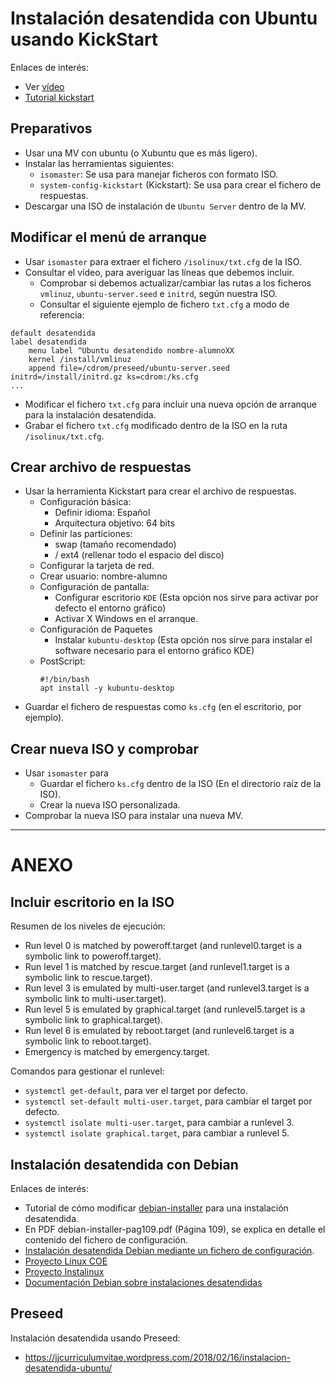 

# Instalación desatendida con Ubuntu usando KickStart

Enlaces de interés:
* Ver [vídeo](https://youtu.be/i2uUIux6_l8)
* [Tutorial kickstart](https://sites.google.com/site/ssoounattended/proyectos/instalacion-desatendida-de-ubuntu-desktop-14-04-utilizando-kickstart)

## Preparativos
* Usar una MV con ubuntu (o Xubuntu que es más ligero).
* Instalar las herramientas siguientes:
    * `isomaster`: Se usa para manejar ficheros con formato ISO.
    * `system-config-kickstart` (Kickstart): Se usa para crear el fichero de respuestas.
* Descargar una ISO de instalación de `Ubuntu Server` dentro de la MV.

## Modificar el menú de arranque
* Usar `isomaster` para extraer el fichero `/isolinux/txt.cfg` de la ISO.
* Consultar el vídeo, para averiguar las líneas que debemos incluir.
    * Comprobar si debemos actualizar/cambiar las rutas a los ficheros `vmlinuz`, `ubuntu-server.seed` e `initrd`, según nuestra ISO.
    * Consultar el siguiente ejemplo de fichero `txt.cfg` a modo de referencia:
```
default desatendida
label desatendida
    menu label ^Ubuntu desatendido nombre-alumnoXX
    kernel /install/vmlinuz
    append file=/cdrom/preseed/ubuntu-server.seed initrd=/install/initrd.gz ks=cdrom:/ks.cfg
...
```
* Modificar el fichero `txt.cfg` para incluir una nueva opción de arranque para la instalación desatendida.
* Grabar el fichero `txt.cfg` modificado dentro de la ISO en la ruta `/isolinux/txt.cfg`.

## Crear archivo de respuestas
* Usar la herramienta Kickstart para crear el archivo de respuestas.
    * Configuración básica: 
        * Definir idioma: Español
        * Arquitectura objetivo: 64 bits
    * Definir las particiones:
        * swap (tamaño recomendado)
        * /  ext4 (rellenar todo el espacio del disco)
    * Configurar la tarjeta de red.
    * Crear usuario: nombre-alumno
    * Configuración de pantalla: 
        * Configurar escritorio `KDE` (Esta opción nos sirve para activar por defecto el entorno gráfico)
        * Activar X Windows en el arranque.
    * Configuración de Paquetes 
        * Instalar `kubuntu-desktop` (Esta opción nos sirve para instalar el software necesario para el entorno gráfico KDE)
    * PostScript:
        ```
        #!/bin/bash
        apt install -y kubuntu-desktop
        ```
* Guardar el fichero de respuestas como `ks.cfg` (en el escritorio, por ejemplo).

## Crear nueva ISO y comprobar
* Usar `isomaster` para 
    * Guardar el fichero `ks.cfg` dentro de la ISO (En el directorio raíz de la ISO).
    * Crear la nueva ISO personalizada.
* Comprobar la nueva ISO para instalar una nueva MV.

---

# ANEXO

## Incluir escritorio en la ISO

Resumen de los niveles de ejecución:
* Run level 0 is matched by poweroff.target (and runlevel0.target is a symbolic link to poweroff.target).
* Run level 1 is matched by rescue.target (and runlevel1.target is a symbolic link to rescue.target).
* Run level 3 is emulated by multi-user.target (and runlevel3.target is a symbolic link to multi-user.target).
* Run level 5 is emulated by graphical.target (and runlevel5.target is a symbolic link to graphical.target).
* Run level 6 is emulated by reboot.target (and runlevel6.target is a symbolic link to reboot.target).
* Emergency is matched by emergency.target.

Comandos para gestionar el runlevel:
* `systemctl get-default`, para ver el target por defecto.
* `systemctl set-default multi-user.target`, para cambiar el target por defecto.
* `systemctl isolate multi-user.target`, para cambiar a runlevel 3.
* `systemctl isolate graphical.target`, para cambiar a runlevel 5.

## Instalación desatendida con Debian

Enlaces de interés:
* Tutorial de cómo modificar
[debian-installer](http://lihuen.info.unlp.edu.ar/index.php?title=Modificando_debian-installer)
para una instalación desatendida.
* En PDF debian-installer-pag109.pdf (Página 109), se explica en detalle el contenido del fichero de configuración.
* [Instalación desatendida Debian mediante un fichero de configuración](https://www.debian.org/releases/wheezy/ia64/ch04s04.html.es).
* [Proyecto Linux COE](http://linuxcoe.sourceforge.net/)
* [Proyecto Instalinux](http://www.instalinux.com/)
* [Documentación Debian sobre instalaciones desatendidas](http://www.debian.org/releases/stable/mips/ch04s04.html.es)


## Preseed

Instalación desatendida usando Preseed:
* https://jjcurriculumvitae.wordpress.com/2018/02/16/instalacion-desatendida-ubuntu/

